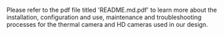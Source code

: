 Please refer to the pdf file titled 'README.md.pdf' to learn more about the installation, configuration and use, maintenance and troubleshooting processes for the thermal camera 
and HD cameras used in our design. 
